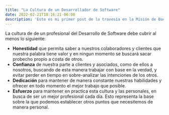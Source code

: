 ```yaml
---
title: "La Cultura de un Desarrollador de Software"
date: 2022-02-21T18:16:21-06:00
description: 'Este es mi primer post de la travesía en la Misión de Backend con Node JS de Launch X.'
---
```


La cultura de de un profesional del Desarrollo de Software debe cubrir al menos lo siguiente:

- **Honestidad** que permita saber a nuestros colaboradores y clientes que nuestra palabra tiene valor y en ningun momento se buscará sacar probecho propio a costa de otros.
- **Confianza** de nuestra parte a clientes y asociados, como de ellos a nosotros, buscando de esta manera trabajar con base en la verdad, y evitar perder en tiempo en sobre-analizar las intenciones de los otros.
- **Dedicación** para mantener de manera constante nuestras habilidades y ofrecer en todo momento el mejor trabajo que posible.
- **Esfuerzo** para mantener en practica esta cultura y las personales, en busca de ser un mejor profesional cada día.
Esto representa la base sobre la que podemos establecer otros puntos que necesitemos de manera personal.
